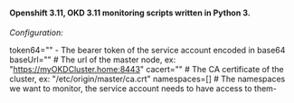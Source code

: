 #### Openshift 3.11, OKD 3.11 monitoring scripts written in Python 3.

*Configuration:*

token64=""  - The bearer token of the service account encoded in base64
baseUrl=""  # The url of the master node, ex: "https://myOKDCluster.home:8443"
cacert="" # The CA certificate of the cluster, ex: "/etc/origin/master/ca.crt"
namespaces=[]  # The namespaces we want to monitor, the service account needs to have access to them-

